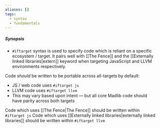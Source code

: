 ```yaml
---
aliases: []
tags:
  - syntax
  - fundamentals
---
```

##### Synopsis
- `#iftarget` syntax is used to specify code which is reliant on a specific ecosystem / target. It pairs well with [[The Fence]] and the [[Externally linked libraries|extern]] keyword when targeting JavaScript and LLVM environments respectively.

Code _should_ be written to be portable across all-targets by default:
- JS / web code uses `#iftarget js`
- LLVM code uses `#iftarget llvm`
- This may vary based upon intent — but all core Madlib code should have parity across both targets

Code which uses [[The Fence|The Fence]] should be written within `#iftarget js` 
Code which uses [[Externally linked libraries|externally linked libraries]] should be written within `#iftarget llvm`